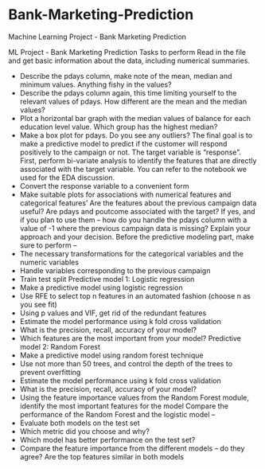 # Bank-Marketing-Prediction
Machine Learning Project - Bank Marketing Prediction

ML Project - Bank Marketing Prediction
Tasks to perform
Read in the file and get basic information about the data, including numerical summaries.
- Describe the pdays column, make note of the mean, median and minimum values. Anything
fishy in the values?
- Describe the pdays column again, this time limiting yourself to the relevant values of pdays. How
different are the mean and the median values?
- Plot a horizontal bar graph with the median values of balance for each education level value.
Which group has the highest median?
- Make a box plot for pdays. Do you see any outliers?
The final goal is to make a predictive model to predict if the customer will respond positively to the
campaign or not. The target variable is “response”.
First, perform bi-variate analysis to identify the features that are directly associated with the target
variable. You can refer to the notebook we used for the EDA discussion.
- Convert the response variable to a convenient form
- Make suitable plots for associations with numerical features and categorical features’
Are the features about the previous campaign data useful?
Are pdays and poutcome associated with the target?
If yes, and if you plan to use them – how do you handle the pdays column with a value of -1 where the
previous campaign data is missing? Explain your approach and your decision.
Before the predictive modeling part, make sure to perform –
- The necessary transformations for the categorical variables and the numeric variables
- Handle variables corresponding to the previous campaign
- Train test split
Predictive model 1: Logistic regression
- Make a predictive model using logistic regression
- Use RFE to select top n features in an automated fashion (choose n as you see fit)
- Using p values and VIF, get rid of the redundant features
- Estimate the model performance using k fold cross validation
- What is the precision, recall, accuracy of your model?
- Which features are the most important from your model?
Predictive model 2: Random Forest
- Make a predictive model using random forest technique
- Use not more than 50 trees, and control the depth of the trees to prevent overfitting
- Estimate the model performance using k fold cross validation
- What is the precision, recall, accuracy of your model?
- Using the feature importance values from the Random Forest module, identify the most
important features for the model
Compare the performance of the Random Forest and the logistic model –
- Evaluate both models on the test set
- Which metric did you choose and why?
- Which model has better performance on the test set?
- Compare the feature importance from the different models – do they agree? Are the top
features similar in both models
